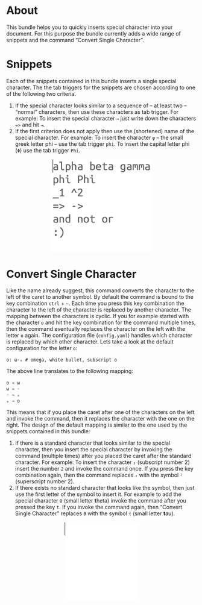 # About

This bundle helps you to quickly inserts special character into your document. For this purpose the bundle currently adds a wide range of snippets and the command “Convert Single Character”.

# Snippets

Each of the snippets contained in this bundle inserts a single special character. The the tab triggers for the snippets are chosen according to one of the following two criteria.

1. If the special character looks similar to a sequence of – at least two – “normal” characters, then use these characters as tab trigger. For example: To insert the special character `⇒` just write down the characters `=>` and hit `⇥`.
2. If the first criterion does not apply then use the (shortened) name of the special character. For example: To insert the character `φ` – the small greek letter phi – use the tab trigger `phi`. To insert the capital letter phi (`Φ`) use the tab trigger `Phi`.

<center>
    <img src="Images/Triggers.gif" alt="Insert various special characters via tab trigger" style="width: 268px;"/>
</center>

# Convert Single Character

Like the name already suggest, this command converts the character to the left of the caret to another symbol. By default the command is bound to the key combination `ctrl` + `~`. Each time you press this key combination the character to the left of the character is replaced by another character. The mapping between the characters is cyclic. If you for example started with the character `o` and hit the key combination for the command multiple times, then the command eventually replaces the character on the left with the letter `o` again. The configuration file (`config.yaml`) handles which character is replaced by which other character. Lets take a look at the default configuration for the letter `o`:

    o: ω◦ₒ # omega, white bullet, subscript o

The above line translates to the following mapping:

    o → ω
    ω → ◦
    ◦ → ₒ
    ₒ → o

This means that if you place the caret after one of the characters on the left and invoke the command, then it replaces the character with the one on the right. The design of the default mapping is similar to the one used by the snippets contained in this bundle:

1. If there is a standard character that looks similar to the special character, then you insert the special character by invoking the command (multiple times) after you placed the caret after the standard character. For example: To insert the character `₂` (subscript number 2) insert the number `2` and invoke the command once. If you press the key combination again, then the command replaces `₂` with the symbol `²` (superscript number 2).
2. If there exists no standard character that looks like the symbol, then just use the first letter of the symbol to insert it. For example to add the special character `θ` (small letter **t**heta) invoke the command after you pressed the key `t`. If you invoke the command again, then “Convert Single Character” replaces `θ` with the symbol `τ` (small letter **t**au).

<center>
    <img src="Images/Convert Single Character.gif" alt="Insert various special characters via “Convert Single Character”" style="width: 200px;"/>
</center>
